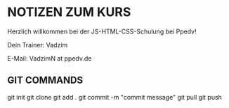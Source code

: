 # NOTIZEN ZUM KURS

Herzlich willkommen bei der JS-HTML-CSS-Schulung bei Ppedv!

Dein Trainer: Vadzim

E-Mail: VadzimN at ppedv.de

## GIT COMMANDS

git init
git clone
git add .
git commit -m "commit message"
git pull
git push
